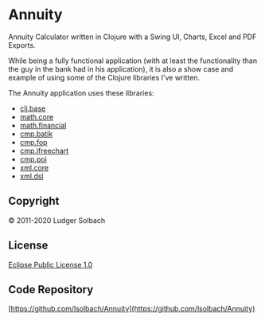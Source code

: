 Annuity
=======

Annuity Calculator written in Clojure with a Swing UI, Charts, Excel and PDF
Exports.

While being a fully functional application (with at least the functionality
than the guy in the bank had in his application), it is also a show case and
example of using some of the Clojure libraries I've written.

The Annuity application uses these libraries:
* [clj.base](https://github.com/lsolbach/CljBase/tree/master/clj.base)
* [math.core](https://github.com/lsolbach/CljMath)
* [math.financial](https://github.com/lsolbach/CljMath)
* [cmp.batik](https://github.com/lsolbach/CljComponents/tree/master/cmp.batik)
* [cmp.fop](https://github.com/lsolbach/CljComponents/tree/master/cmp.fop)
* [cmp.jfreechart](https://github.com/lsolbach/CljComponents/tree/master/cmp.jfreechart)
* [cmp.poi](https://github.com/lsolbach/CljComponents/tree/master/cmp.poi)
* [xml.core](https://github.com/lsolbach/CljXML/tree/master/xml.core)
* [xml.dsl](https://github.com/lsolbach/CljXML/tree/master/xml.dsl)

Copyright
---------
© 2011-2020 Ludger Solbach

License
-------
[Eclipse Public License 1.0](http://www.eclipse.org/legal/epl-v10.html)

Code Repository
---------------
[https://github.com/lsolbach/Annuity](https://github.com/lsolbach/Annuity)
